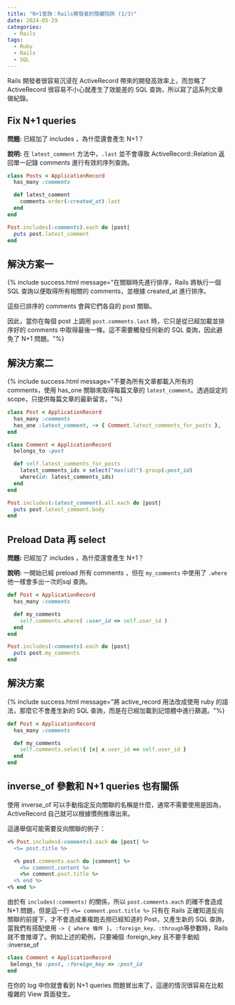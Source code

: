 ```yaml
---
title: "N+1查詢：Rails開發者的隱藏陷阱 (1/3)"
date: 2024-05-29
categories:
  - Rails
tags:
  - Ruby
  - Rails
  - SQL
---
```


Rails 開發者很容易沉浸在 ActiveRecord 帶來的開發高效率上，而忽略了 ActiveRecord 很容易不小心就產生了效能差的 SQL 查詢，所以寫了這系列文章做紀錄。

## Fix N+1 queries

**問題:** 已經加了 includes ，為什麼還會產生 N+1？

**說明:** 在 `latest_comment` 方法中，`.last` 並不會導致 ActiveRecord::Relation 返回單一記錄 comments 進行有效的序列查詢。

```ruby
class Posts < ApplicationRecord
  has_many :comments

  def latest_comment
    comments.order(:created_at).last
  end
end
```

```ruby
Post.includes(:comments).each do |post|
  puts post.latest_comment
end
```

## 解決方案一

{% include success.html message="在關聯時先進行排序，Rails 將執行一個 SQL 查詢以便取得所有相關的 comments，並根據 created_at 進行排序。

這些已排序的 comments 會與它們各自的 post 關聯。

因此，當你在每個 post 上調用 `post.comments.last` 時，它只是從已經加載並排序好的 comments 中取得最後一條。這不需要觸發任何新的 SQL 查詢，因此避免了 N+1 問題。"%}

## 解決方案二

{% include success.html message="不要為所有文章都載入所有的 comments，使用 has_one 關聯來取得每篇文章的 `latest_comment`。透過設定的 scope，只提供每篇文章的最新留言。"%}

```ruby
class Post < ApplicationRecord
  has_many :comments
  has_one :latest_comment, -> { Comment.latest_comments_for_posts },   class_name: "Comment"
end
```

``` ruby
class Comment < ApplicationRecord
  belongs_to :post

  def self.latest_comments_for_posts
    latest_comments_ids = select("max(id)").group(:post_id)
    where(id: latest_comments_ids)
  end
end
```

```ruby
Post.includes(:latest_comment).all.each do |post|
  puts post.latest_comment.body
end
```

## Preload Data 再 select

**問題:** 已經加了 includes ，為什麼還會產生 N+1？

**說明:** 一開始已經 preload 所有 comments ，但在 `my_comments` 中使用了 `.where` 他一樣會多出一次的sql 查詢。

```ruby
def Post < ApplicationRecord
  has_many :comments

  def my_comments
    self.comments.where( :user_id => self.user_id )
  end
end
```

```ruby
Post.includes(:comments).each do |post|
  puts post.my_comments
end
```

## 解決方案

{% include success.html message="將 active_record 用法改成使用 ruby 的語法，那麼它不會產生新的 SQL 查詢，而是在已經加載到記憶體中進行篩選。"%}


```ruby
def Post < ApplicationRecord
  has_many :comments

  def my_comments
    self.comments.select{ |x| x.user_id == self.user_id }
  end
end
```

## inverse_of 參數和 N+1 queries 也有關係

使用 inverse_of 可以手動指定反向關聯的名稱是什麼，通常不需要使用是因為，ActiveRecord 自己就可以根據慣例推導出來。

這邊舉個可能需要反向關聯的例子：

```ruby
<% Post.includes(:comments).each do |post| %>
  <%= post.title %>

  <% post.comments.each do |comment| %>
    <%= comment.content %>
    <%= comment.post.title %>
  <% end %>
<% end %>
```
由於有 `includes(:comments)` 的關係，所以 `post.comments.each` 的確不會造成 N+1 問題，但是這一行 `<%= comment.post.title %>` 只有在 Rails 正確知道反向關聯的前提下，才不會造成重複跑去撈已經知道的 Post，又產生新的 SQL 查詢，當我們有搭配使用 `-> { where 條件 }`、`:foreign_key、:through`等參數時，Rails 就不會推導了。例如上述的範例，只要補個 :foreign_key 且不要手動給 :inverse_of

```ruby
class Comment < ApplicationRecord
 belongs_to :post, :foreign_key => :post_id
end
```
在你的 log 中你就會看到 N+1 queries 問題冒出來了，這邊的情況很容易在比較複雜的 View 頁面發生。
